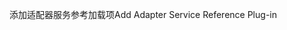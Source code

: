 <span data-ttu-id="dc8f1-101">添加适配器服务参考加载项</span><span class="sxs-lookup"><span data-stu-id="dc8f1-101">Add Adapter Service Reference Plug-in</span></span>